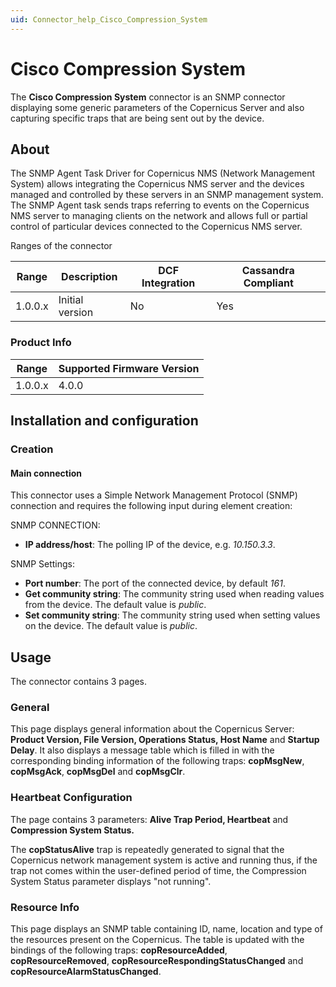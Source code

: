 ```yaml
---
uid: Connector_help_Cisco_Compression_System
---
```


# Cisco Compression System

The **Cisco Compression System** connector is an SNMP connector displaying some generic parameters of the Copernicus Server and also capturing specific traps that are being sent out by the device.

## About

The SNMP Agent Task Driver for Copernicus NMS (Network Management System) allows integrating the Copernicus NMS server and the devices managed and controlled by these servers in an SNMP management system. The SNMP Agent task sends traps referring to events on the Copernicus NMS server to managing clients on the network and allows full or partial control of particular devices connected to the Copernicus NMS server.

Ranges of the connector

| Range | Description | DCF Integration | Cassandra Compliant |
|------------------|-----------------|---------------------|-------------------------|
| 1.0.0.x          | Initial version | No                  | Yes                     |

### Product Info

| Range | Supported Firmware Version |
|------------------|-----------------------------|
| 1.0.0.x          | 4.0.0                       |

## Installation and configuration

### Creation

#### Main connection

This connector uses a Simple Network Management Protocol (SNMP) connection and requires the following input during element creation:

SNMP CONNECTION:

- **IP address/host**: The polling IP of the device, e.g. *10.150.3.3*.

SNMP Settings:

- **Port number**: The port of the connected device, by default *161*.
- **Get community string**: The community string used when reading values from the device. The default value is *public*.
- **Set community string**: The community string used when setting values on the device. The default value is *public*.

## Usage

The connector contains 3 pages.

### General

This page displays general information about the Copernicus Server: **Product Version, File Version, Operations Status, Host Name** and **Startup Delay**. It also displays a message table which is filled in with the corresponding binding information of the following traps: **copMsgNew**, **copMsgAck**, **copMsgDel** and **copMsgClr**.

### Heartbeat Configuration

The page contains 3 parameters: **Alive Trap Period, Heartbeat** and **Compression System Status.**

The **copStatusAlive** trap is repeatedly generated to signal that the Copernicus network management system is active and running thus, if the trap not comes within the user-defined period of time, the Compression System Status parameter displays "not running".

### Resource Info

This page displays an SNMP table containing ID, name, location and type of the resources present on the Copernicus. The table is updated with the bindings of the following traps: **copResourceAdded**, **copResourceRemoved**, **copResourceRespondingStatusChanged** and **copResourceAlarmStatusChanged**.
